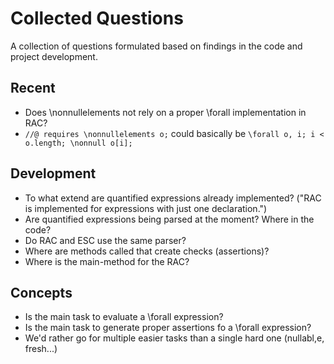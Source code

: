 # Collected Questions #

A collection of questions formulated based on findings in the code and project development.

## Recent ##
  * Does \nonnullelements not rely on a proper \forall implementation in RAC?
  * `//@ requires \nonnullelements o;` could basically be `\forall o, i; i < o.length; \nonnull o[i];`

## Development ##
  * To what extend are quantified expressions already implemented? ("RAC is implemented for expressions with just one declaration.")
  * Are quantified expressions being parsed at the moment? Where in the code?
  * Do RAC and ESC use the same parser?
  * Where are methods called that create checks (assertions)?
  * Where is the main-method for the RAC?

## Concepts ##
  * Is the main task to evaluate a \forall expression?
  * Is the main task to generate proper assertions fo a \forall expression?
  * We'd rather go for multiple easier tasks than a single hard one (nullabl,e, fresh...)






